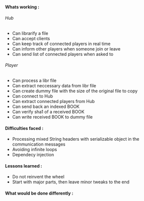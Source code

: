 #### Whats working :

###### Hub
- Can librarify a file
- Can accept clients
- Can keep track of connected players in real time
- Can inform other players when someone join or leave
- Can send list of connected players when asked to

###### Player
- Can process a libr file
- Can extract neccessary data from libr file
- Can create dummy file with the size of the original file to copy
- Can connect to Hub
- Can extract connected players from Hub
- Can send back an indexed BOOK
- Can verify sha1 of a received BOOK
- Can write received BOOK to dummy file

#### Difficulties faced :
- Processing mixed String headers with serializable object in the communication messages
- Avoiding infinite loops
- Dependecy injection

#### Lessons learned :
- Do not reinvent the wheel
- Start with major parts, then leave minor tweaks to the end

#### What would be done differently :


